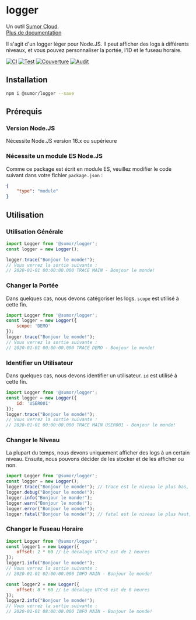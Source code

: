 # logger

Un outil [Sumor Cloud](https://sumor.cloud).  
[Plus de documentation](https://sumor.cloud/logger)

Il s'agit d'un logger léger pour Node.JS.
Il peut afficher des logs à différents niveaux, et vous pouvez personnaliser la portée, l'ID et le fuseau horaire.

[![CI](https://github.com/sumor-cloud/logger/actions/workflows/ci.yml/badge.svg)](https://github.com/sumor-cloud/logger/actions/workflows/ci.yml)
[![Test](https://github.com/sumor-cloud/logger/actions/workflows/ut.yml/badge.svg)](https://github.com/sumor-cloud/logger/actions/workflows/ut.yml)
[![Couverture](https://github.com/sumor-cloud/logger/actions/workflows/coverage.yml/badge.svg)](https://github.com/sumor-cloud/logger/actions/workflows/coverage.yml)
[![Audit](https://github.com/sumor-cloud/logger/actions/workflows/audit.yml/badge.svg)](https://github.com/sumor-cloud/logger/actions/workflows/audit.yml)

## Installation
```bash
npm i @sumor/logger --save
```

## Prérequis

### Version Node.JS
Nécessite Node.JS version 16.x ou supérieure

### Nécessite un module ES Node.JS
Comme ce package est écrit en module ES, veuillez modifier le code suivant dans votre fichier `package.json` :
```json
{
    "type": "module"
}
```

## Utilisation

### Utilisation Générale

```js
import Logger from '@sumor/logger';
const logger = new Logger();

logger.trace("Bonjour le monde!");
// Vous verrez la sortie suivante :
// 2020-01-01 00:00:00.000 TRACE MAIN - Bonjour le monde!
```

### Changer la Portée
Dans quelques cas, nous devons catégoriser les logs. `scope` est utilisé à cette fin.
```js
import Logger from '@sumor/logger';
const logger = new Logger({
    scope: 'DEMO'
});
logger.trace("Bonjour le monde!");
// Vous verrez la sortie suivante :
// 2020-01-01 00:00:00.000 TRACE DEMO - Bonjour le monde!
```

### Identifier un Utilisateur
Dans quelques cas, nous devons identifier un utilisateur. `id` est utilisé à cette fin.
```js
import Logger from '@sumor/logger';
const logger = new Logger({
    id: 'USER001'
});
logger.trace("Bonjour le monde!");
// Vous verrez la sortie suivante :
// 2020-01-01 00:00:00.000 TRACE MAIN USER001 - Bonjour le monde!
```

### Changer le Niveau
La plupart du temps, nous devons uniquement afficher des logs à un certain niveau. Ensuite, nous pouvons décider de les stocker et de les afficher ou non.
```js
import Logger from '@sumor/logger';
const logger = new Logger();
logger.trace("Bonjour le monde!"); // trace est le niveau le plus bas, tous les logs seront affichés
logger.debug("Bonjour le monde!");
logger.info("Bonjour le monde!");
logger.warn("Bonjour le monde!");
logger.error("Bonjour le monde!");
logger.fatal("Bonjour le monde!"); // fatal est le niveau le plus haut, seules les erreurs critiques seront affichées
```

### Changer le Fuseau Horaire
```js
import Logger from '@sumor/logger';
const logger1 = new Logger({
    offset: 2 * 60 // Le décalage UTC+2 est de 2 heures
});
logger1.info("Bonjour le monde!");
// Vous verrez la sortie suivante :
// 2020-01-01 02:00:00.000 INFO MAIN - Bonjour le monde!

const logger2 = new Logger({
    offset: 8 * 60 // Le décalage UTC+8 est de 8 heures
});
logger2.info("Bonjour le monde!");
// Vous verrez la sortie suivante :
// 2020-01-01 08:00:00.000 INFO MAIN - Bonjour le monde!

```